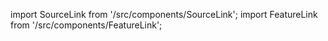 import SourceLink from '/src/components/SourceLink';
import FeatureLink from '/src/components/FeatureLink';

<SourceLink href="/docs/attendance-management-system/source/class/AttendanceCodeSheet"/>
<FeatureLink href="/docs/attendance-management-system/feature/class/AttendanceCodeSheet"/>